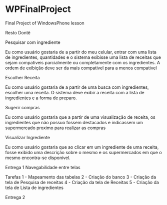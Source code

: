 # WPFinalProject
Final Project of WindowsPhone lesson

Resto Dontê

Pesquisar com ingrediente

Eu como usuário gostaria de a partir do meu celular, entrar com uma lista de ingredientes, quantidades e o sistema exibisse uma lista de receitas que sejam compativeis parcialmente ou completamente com os ingredientes. A ordem de exibição deve ser da mais compativel para a menos compativel

Escolher Receita

Eu como usuário gostaria de a partir de uma busca com ingredientes, escolher uma receita. O sistema deve exibir a receita com a lista de ingredientes e a forma de preparo. 

Sugerir compras

Eu como usuário gostaria que a partir de uma visualização de receita, os ingredientes que não possuo fossem destacados e indicassem um supermercado proximo para realizar as compras

Visualizar Ingrediente

Eu como usuário gostaria que ao clicar em um ingrediente de uma receita, fosse exibido uma descrição sobre o mesmo e os supermercados em que o mesmo encontra-se disponível.

Entrega 1
Navegabilidade entre telas

Tarefas
1 - Mapeamento das tabelas
2 - Criação do banco 
3 - Criação da tela de Pesquisa de receitas
4 - Criação da tela de Receitas
5 - Criação da tela de Lista de ingredientes

Entrega 2


